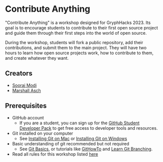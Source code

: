 # Contribute Anything

"Contribute Anything" is a workshop designed for GryphHacks 2023. Its goal is to encourage students to contribute to their first open source project and guide them through their first steps into the world of open source.

During the workshop, students will fork a public repository, add their contributions, and submit them to the main project. They will have two hours to learn how open source projects work, how to contribute to them, and create whatever they want.

## Creators

- [Sooraj Modi](https://github.com/SoorajModi)
- [Marshall Asch](https://github.com/MarshallAsch)

## Prerequisites

- GitHub account
    - If you are a student, you can sign up for the [GitHub Student Developer Pack](https://education.github.com/pack) to get free access to developer tools and resources.
- Git installed on your computer
    - See [Installing Git on Mac](docs/InstallGitOnMacOS.md) or [Installing Git on Windows](docs/InstallGitOnWindows.md)
- Basic understanding of git recommended but not required
    - See [Git Basics](docs/GitBasics.md), or tutorials like [GitHowTo](https://githowto.com/) and [Learn Git Branching](https://learngitbranching.js.org/).
- Read all rules for this workshop listed [here](docs/Rules.md)
